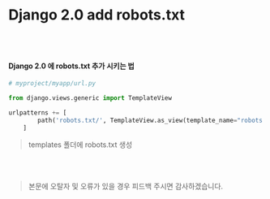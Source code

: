 # Django 2.0 add robots.txt
<br><br>

#### Django 2.0 에 robots.txt 추가 시키는 법 
```python
# myproject/myapp/url.py

from django.views.generic import TemplateView

urlpatterns += [
        path('robots.txt/', TemplateView.as_view(template_name="robots.txt", content_type="text/plain"))
    ]
```

> templates 폴더에 robots.txt 생성

<br><br>

> 본문에 오탈자 및 오류가 있을 경우 피드백 주시면 감사하겠습니다.
